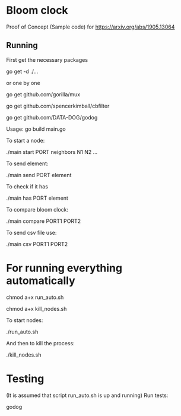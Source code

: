 # Bloom clock
Proof of Concept (Sample code) for https://arxiv.org/abs/1905.13064

## Running
First get the necessary packages 

go get -d ./... 

or one by one

go get github.com/gorilla/mux

go get github.com/spencerkimball/cbfilter


go get github.com/DATA-DOG/godog


Usage:
go build main.go 


To start a node:

./main start PORT neighbors N1 N2 ...

To send element:

./main send PORT element

To check if it has

./main has PORT element

To compare bloom clock:

./main compare PORT1 PORT2


To send csv file use:


./main csv PORT1 PORT2

# For running everything automatically

chmod a+x run_auto.sh

chmod a+x kill_nodes.sh

To start nodes:

./run_auto.sh

And then to kill the process:


./kill_nodes.sh


# Testing
(It is assumed that script run_auto.sh is up and running) Run tests: 

godog
